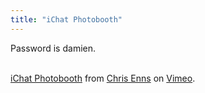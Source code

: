 ```yaml
---
title: "iChat Photobooth"
---
```

<p>Password is damien.</p>
<p><object type="application/x-shockwave-flash" width="400" height="300" data="http://vimeo.com/moogaloop.swf?clip_id=377180&amp;server=vimeo.com&amp;fullscreen=1&amp;show_title=1&amp;show_byline=1&amp;show_portrait=0&amp;color=00ADEF"><param name="quality" value="best" /><param name="allowfullscreen" value="true" /><param name="scale" value="showAll" /><param name="movie" value="http://vimeo.com/moogaloop.swf?clip_id=377180&amp;server=vimeo.com&amp;fullscreen=1&amp;show_title=1&amp;show_byline=1&amp;show_portrait=0&amp;color=00ADEF" /></object><br /><a href="http://vimeo.com/377180/l:embed_377180">iChat Photobooth</a> from <a href="http://vimeo.com/ichris76/l:embed_377180">Chris Enns</a> on <a href="http://vimeo.com/l:embed_377180">Vimeo</a>.</p>
